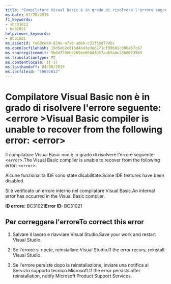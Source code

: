 ```yaml
---
title: "Compilatore Visual Basic è in grado di risolvere l'errore seguente: <error>"
ms.date: 07/20/2015
f1_keywords:
- vbc31021
- bc31021
helpviewer_keywords:
- BC31021
ms.assetid: fe60ce69-859e-47a9-ad09-c31f56d774bc
ms.openlocfilehash: 15d5eb2c81bd4b43e3ed271cf99681c886a57c67
ms.sourcegitcommit: 5b6d778ebb269ee6684fb57ad69a8c28b06235b9
ms.translationtype: MT
ms.contentlocale: it-IT
ms.lasthandoff: 04/08/2019
ms.locfileid: "59092812"
---
```

# <a name="visual-basic-compiler-is-unable-to-recover-from-the-following-error-error"></a><span data-ttu-id="49e6f-102">Compilatore Visual Basic non è in grado di risolvere l'errore seguente: \<errore ></span><span class="sxs-lookup"><span data-stu-id="49e6f-102">Visual Basic compiler is unable to recover from the following error: \<error></span></span>
<span data-ttu-id="49e6f-103">Il compilatore Visual Basic non è in grado di risolvere l'errore seguente: <`error`>.</span><span class="sxs-lookup"><span data-stu-id="49e6f-103">The Visual Basic compiler is unable to recover from the following error: <`error`>.</span></span>  
  
 <span data-ttu-id="49e6f-104">Alcune funzionalità IDE sono state disabilitate.</span><span class="sxs-lookup"><span data-stu-id="49e6f-104">Some IDE features have been disabled.</span></span>  
  
 <span data-ttu-id="49e6f-105">Si è verificato un errore interno nel compilatore Visual Basic.</span><span class="sxs-lookup"><span data-stu-id="49e6f-105">An internal error has occurred in the Visual Basic compiler.</span></span>  
  
 <span data-ttu-id="49e6f-106">**ID errore:** BC31021</span><span class="sxs-lookup"><span data-stu-id="49e6f-106">**Error ID:** BC31021</span></span>  
  
## <a name="to-correct-this-error"></a><span data-ttu-id="49e6f-107">Per correggere l'errore</span><span class="sxs-lookup"><span data-stu-id="49e6f-107">To correct this error</span></span>  
  
1.  <span data-ttu-id="49e6f-108">Salvare il lavoro e riavviare Visual Studio.</span><span class="sxs-lookup"><span data-stu-id="49e6f-108">Save your work and restart Visual Studio.</span></span>  
  
2.  <span data-ttu-id="49e6f-109">Se l'errore si ripete, reinstallare Visual Studio.</span><span class="sxs-lookup"><span data-stu-id="49e6f-109">If the error recurs, reinstall Visual Studio.</span></span>  
  
3.  <span data-ttu-id="49e6f-110">Se l'errore persiste dopo la reinstallazione, inviare una notifica al Servizio supporto tecnico Microsoft.</span><span class="sxs-lookup"><span data-stu-id="49e6f-110">If the error persists after reinstallation, notify Microsoft Product Support Services.</span></span>  
